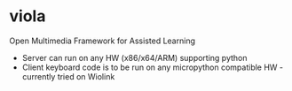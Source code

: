 # viola
Open Multimedia Framework for Assisted Learning

- Server can run on any HW (x86/x64/ARM) supporting python
- Client keyboard code is to be run on any micropython compatible HW - currently tried on Wiolink

